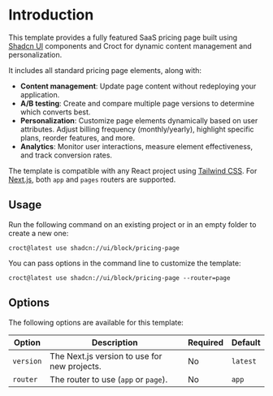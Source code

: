 # Introduction

This template provides a fully featured SaaS pricing page built using [Shadcn UI](https://ui.shadcn.com/) components and Croct for dynamic content management and personalization.

It includes all standard pricing page elements, along with:

- **Content management**: Update page content without redeploying your application.
- **A/B testing**: Create and compare multiple page versions to determine which converts best.
- **Personalization**: Customize page elements dynamically based on user attributes. Adjust billing frequency (monthly/yearly), highlight specific plans, reorder features, and more.
- **Analytics**: Monitor user interactions, measure element effectiveness, and track conversion rates.

The template is compatible with any React project using [Tailwind CSS](https://tailwindcss.com/). For [Next.js](https://nextjs.org/), both `app` and `pages` routers are supported.

## Usage

Run the following command on an existing project or in an empty folder to create a new one:

```js-pm
croct@latest use shadcn://ui/block/pricing-page
```

You can pass options in the command line to customize the template:

```js-pm
croct@latest use shadcn://ui/block/pricing-page --router=page
```

## Options

The following options are available for this template:

| Option        | Description                                  | Required | Default  |
|---------------|----------------------------------------------|----------|----------|
| `version`     | The Next.js version to use for new projects. | No       | `latest` |
| `router`      | The router to use (`app` or `page`).         | No       | `app`    |
